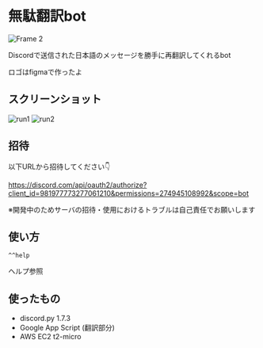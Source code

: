 # 無駄翻訳bot

![Frame 2](https://user-images.githubusercontent.com/65887771/171993445-42c0909b-fd47-4283-b719-16b94dd7838c.png)

Discordで送信された日本語のメッセージを勝手に再翻訳してくれるbot

ロゴはfigmaで作ったよ

## スクリーンショット

![run1](https://user-images.githubusercontent.com/65887771/173186564-16d1a0bb-99e9-4d47-92ab-a712959ef8a3.png)
![run2](https://user-images.githubusercontent.com/65887771/173186547-e5e523d1-7058-4dc1-9bd2-349a590ddc16.png)


## 招待

以下URLから招待してください👇

https://discord.com/api/oauth2/authorize?client_id=981977773277061210&permissions=274945108992&scope=bot

※開発中のためサーバの招待・使用におけるトラブルは自己責任でお願いします

## 使い方

```^^help```

ヘルプ参照

## 使ったもの

- discord.py 1.7.3
- Google App Script (翻訳部分)
- AWS EC2 t2-micro

